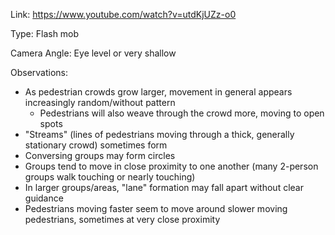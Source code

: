 Link: https://www.youtube.com/watch?v=utdKjUZz-o0

Type: Flash mob

Camera Angle: Eye level or very shallow

Observations:

- As pedestrian crowds grow larger, movement in general appears increasingly random/without pattern
	- Pedestrians will also weave through the crowd more, moving to open spots
- "Streams" (lines of pedestrians moving through a thick, generally stationary crowd) sometimes form
- Conversing groups may form circles
- Groups tend to move in close proximity to one another (many 2-person groups walk touching or nearly touching)
- In larger groups/areas, "lane" formation may fall apart without clear guidance
- Pedestrians moving faster seem to move around slower moving pedestrians, sometimes at very close proximity
